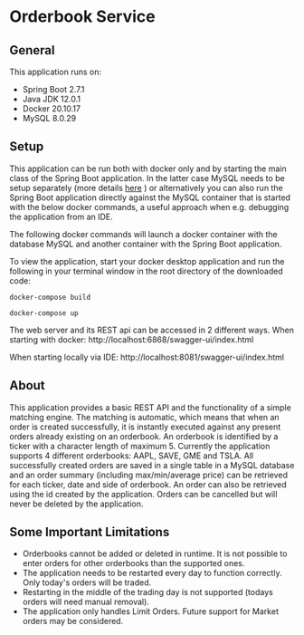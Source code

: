 # Orderbook Service

## General

This application runs on: 

* Spring Boot 2.7.1
* Java JDK 12.0.1
* Docker 20.10.17
* MySQL 8.0.29

## Setup

This application can be run both with docker only and by starting the main class of the Spring Boot application.
In the latter case MySQL needs to be setup separately (more details [here](https://hub.docker.com/_/mysql) ) 
or alternatively you can also run the Spring Boot application directly against the MySQL container that is 
started with the below docker commands, a useful approach when e.g. debugging the application from an IDE. 

The following docker commands will launch a docker container with the database MySQL and another container 
with the Spring Boot application. 

To view the application, start your docker desktop application and run the following in your terminal window 
in the root directory of the downloaded code:

`docker-compose build`

`docker-compose up`

The web server and its REST api can be accessed in 2 different ways.
When starting with docker: 
http://localhost:6868/swagger-ui/index.html

When starting locally via IDE: 
http://localhost:8081/swagger-ui/index.html

## About
This application provides a basic REST API and the functionality of a simple matching engine. 
The matching is automatic, which means that when an order is created successfully, 
it is instantly executed against any present orders already existing on an orderbook. 
An orderbook is identified by a ticker with a character length of maximum 5. 
Currently the application supports 4 different orderbooks: AAPL, SAVE, GME and TSLA.
All successfully created orders are saved in a single table in a MySQL database and an order summary
(including max/min/average price) can be retrieved for each ticker, date and side of orderbook. An order can also be retrieved using the 
id created by the application. Orders can be cancelled but will never be deleted by the application. 

## Some Important Limitations
* Orderbooks cannot be added or deleted in runtime. It is not possible to enter orders for other orderbooks 
than the supported ones. 
* The application needs to be restarted every day to function correctly. Only today's orders will be traded.
* Restarting in the middle of the trading day is not supported (todays orders will need manual removal).
* The application only handles Limit Orders. Future support for Market orders may be considered. 
